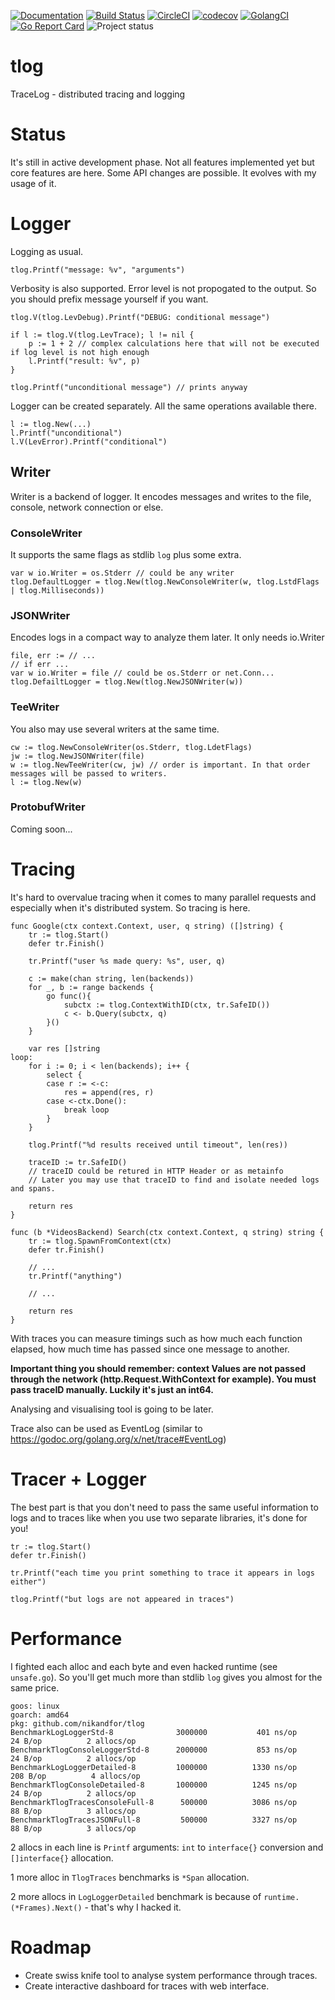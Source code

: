 [![Documentation](https://godoc.org/github.com/nikandfor/tlog?status.svg)](http://godoc.org/github.com/nikandfor/tlog)
[![Build Status](https://travis-ci.com/nikandfor/tlog.svg?branch=master)](https://travis-ci.com/nikandfor/tlog)
[![CircleCI](https://circleci.com/gh/nikandfor/tlog.svg?style=svg)](https://circleci.com/gh/nikandfor/tlog)
[![codecov](https://codecov.io/gh/nikandfor/tlog/branch/master/graph/badge.svg)](https://codecov.io/gh/nikandfor/tlog)
[![GolangCI](https://golangci.com/badges/github.com/nikandfor/tlog.svg)](https://golangci.com/r/github.com/nikandfor/tlog)
[![Go Report Card](https://goreportcard.com/badge/github.com/nikandfor/tlog)](https://goreportcard.com/report/github.com/nikandfor/tlog)
![Project status](https://img.shields.io/badge/status-alpha-yellow.svg)

# tlog
TraceLog - distributed tracing and logging

# Status
It's still in active development phase. Not all features implemented yet but core features are here. Some API changes are possible. It evolves with my usage of it.

# Logger

Logging as usual.
```golang
tlog.Printf("message: %v", "arguments")
```

Verbosity is also supported. Error level is not propogated to the output. So you should prefix message yourself if you want.
```golang
tlog.V(tlog.LevDebug).Printf("DEBUG: conditional message")

if l := tlog.V(tlog.LevTrace); l != nil {
    p := 1 + 2 // complex calculations here that will not be executed if log level is not high enough
    l.Printf("result: %v", p)
}

tlog.Printf("unconditional message") // prints anyway
```

Logger can be created separately. All the same operations available there.
```golang
l := tlog.New(...)
l.Printf("unconditional")
l.V(LevError).Printf("conditional")
```

## Writer

Writer is a backend of logger. It encodes messages and writes to the file, console, network connection or else.

### ConsoleWriter

It supports the same flags as stdlib `log` plus some extra.
```golang
var w io.Writer = os.Stderr // could be any writer
tlog.DefaultLogger = tlog.New(tlog.NewConsoleWriter(w, tlog.LstdFlags | tlog.Milliseconds))
```

### JSONWriter

Encodes logs in a compact way to analyze them later. It only needs io.Writer
```golang
file, err := // ...
// if err ...
var w io.Writer = file // could be os.Stderr or net.Conn...
tlog.DefailtLogger = tlog.New(tlog.NewJSONWriter(w))
```

### TeeWriter

You also may use several writers at the same time.
```golang
cw := tlog.NewConsoleWriter(os.Stderr, tlog.LdetFlags)
jw := tlog.NewJSONWriter(file)
w := tlog.NewTeeWriter(cw, jw) // order is important. In that order messages will be passed to writers.
l := tlog.New(w)
```

### ProtobufWriter

Coming soon...

# Tracing

It's hard to overvalue tracing when it comes to many parallel requests and especially when it's distributed system.
So tracing is here.
```golang
func Google(ctx context.Context, user, q string) ([]string) {
    tr := tlog.Start()
    defer tr.Finish()
    
    tr.Printf("user %s made query: %s", user, q)
    
    c := make(chan string, len(backends))
    for _, b := range backends {
        go func(){
            subctx := tlog.ContextWithID(ctx, tr.SafeID())
            c <- b.Query(subctx, q)
        }()
    }
    
    var res []string
loop:
    for i := 0; i < len(backends); i++ {
        select {
        case r := <-c:
            res = append(res, r)
        case <-ctx.Done():
            break loop
        }
    }
    
    tlog.Printf("%d results received until timeout", len(res))
    
    traceID := tr.SafeID()
    // traceID could be retured in HTTP Header or as metainfo
    // Later you may use that traceID to find and isolate needed logs and spans.
    
    return res
}

func (b *VideosBackend) Search(ctx context.Context, q string) string {
    tr := tlog.SpawnFromContext(ctx)
    defer tr.Finish()

    // ...
    tr.Printf("anything")
    
    // ...

    return res
}
```
With traces you can measure timings such as how much each function elapsed, how much time has passed since one message to another.

**Important thing you should remember: context Values are not passed through the network (http.Request.WithContext for example). You must pass traceID manually. Luckily it's just an int64.**

Analysing and visualising tool is going to be later.

Trace also can be used as EventLog (similar to https://godoc.org/golang.org/x/net/trace#EventLog)

# Tracer + Logger

The best part is that you don't need to pass the same useful information to logs and to traces like when you use two separate libraries, it's done for you!
```golang
tr := tlog.Start()
defer tr.Finish()

tr.Printf("each time you print something to trace it appears in logs either")

tlog.Printf("but logs are not appeared in traces")
```

# Performance

I fighted each alloc and each byte and even hacked runtime (see `unsafe.go`). So you'll get much more than stdlib `log` gives you almost for the same price.
```
goos: linux
goarch: amd64
pkg: github.com/nikandfor/tlog
BenchmarkLogLoggerStd-8            	 3000000	       401 ns/op	      24 B/op	       2 allocs/op
BenchmarkTlogConsoleLoggerStd-8    	 2000000	       853 ns/op	      24 B/op	       2 allocs/op
BenchmarkLogLoggerDetailed-8       	 1000000	      1330 ns/op	     208 B/op	       4 allocs/op
BenchmarkTlogConsoleDetailed-8     	 1000000	      1245 ns/op	      24 B/op	       2 allocs/op
BenchmarkTlogTracesConsoleFull-8   	  500000	      3086 ns/op	      88 B/op	       3 allocs/op
BenchmarkTlogTracesJSONFull-8      	  500000	      3327 ns/op	      88 B/op	       3 allocs/op
```
2 allocs in each line is `Printf` arguments: `int` to `interface{}` conversion and `[]interface{}` allocation.

1 more alloc in `TlogTraces` benchmarks is `*Span` allocation.

2 more allocs in `LogLoggerDetailed` benchmark is because of `runtime.(*Frames).Next()` - that's why I hacked it.

# Roadmap
* Create swiss knife tool to analyse system performance through traces.
* Create interactive dashboard for traces with web interface.
